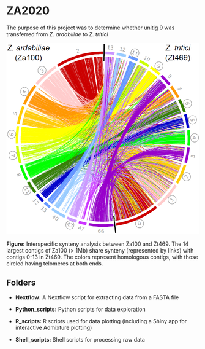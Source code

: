 # ZA2020

The purpose of this project was to determine whether unitig 9 was transferred from *Z. ardabiliae* to *Z. tritici*

![alt text](https://github.com/brendanlahm/ZA2020/blob/master/Shell_scripts/circos/Za100_Zt469/Fig_10.png)

**Figure:** Interspecific synteny analysis between Za100 and Zt469. The 14 largest contigs of Za100 (> 1Mb) share synteny (represented by links) with contigs 0-13 in Zt469. The colors represent homologous contigs, with those circled having telomeres at both ends.

## Folders

- **Nextflow:** A Nextflow script for extracting data from a FASTA file

- **Python_scripts:** Python scripts for data exploration

- **R_scripts:** R scripts used for data plotting (including a Shiny app for interactive Admixture plotting)

- **Shell_scripts:** Shell scripts for processing raw data

